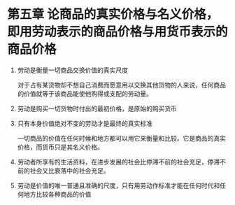 # 第五章 论商品的真实价格与名义价格，即用劳动表示的商品价格与用货币表示的商品价格

1. 劳动是衡量一切商品交换价值的真实尺度

   对于占有某货物却不想自己消费而愿意用以交换其他货物的人来说，任何商品的价值就等于该商品能使他购得或支配的劳动量。

2. 劳动是购买一切货物时付出的最初价格，是原始的购买货币

3. 只有本身价值绝对不变的劳动才是最终的真实标准

   一切商品的价值在任何时候和地方都可以用它来衡量和比较。它是商品的真实价格，而货币只是其名义价格。

4. 劳动者所享有的生活资料，在进步发展的社会比停滞不前的社会充足，停滞不前的社会又比衰落中的社会充足。

5. 劳动是价值的唯一普通且准确的尺度，只有用劳动作标准才能在任何时代和任何地方比较各种商品的价值